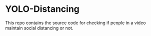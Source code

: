 # YOLO-Distancing
This repo contains the source code for checking if people in a video maintain social distancing or not.
